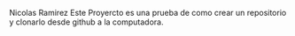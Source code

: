 Nicolas Ramirez
Este Proyercto es una prueba de como crear un repositorio y clonarlo desde github a la computadora.
